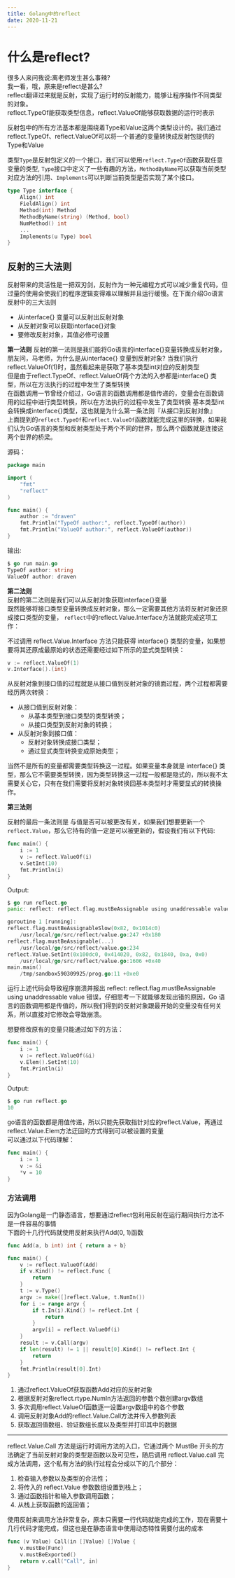 ```yaml
---
title: Golang中的reflect
date: 2020-11-21
---
```



# 什么是reflect?  
很多人来问我说:离老师发生甚么事辣?  
我一看，哦，原来是reflect是甚么?  
reflect翻译过来就是反射，实现了运行时的反射能力，能够让程序操作不同类型的对象。  
reflect.TypeOf能获取类型信息，reflect.ValueOf能够获取数据的运行时表示  

反射包中的所有方法基本都是围绕着Type和Value这两个类型设计的。我们通过reflect.TypeOf、reflect.ValueOf可以将一个普通的变量转换成反射包提供的Type和Value    


类型```Type```是反射包定义的一个接口，我们可以使用`reflect.TypeOf`函数获取任意变量的类型, `Type`接口中定义了一些有趣的方法，`MethodByName`可以获取当前类型对应方法的引用、`Implements`可以判断当前类型是否实现了某个接口。  

```go
type Type interface {
    Align() int
    FieldAlign() int
    Method(int) Method
    MethodByName(string) (Method, bool)
    NumMethod() int
    ...
    Implements(u Type) bool
}
```


## 反射的三大法则  
反射带来的灵活性是一把双刃剑，反射作为一种元编程方式可以减少重复代码，但过量的使用会使我们的程序逻辑变得难以理解并且运行缓慢。在下面介绍Go语言反射中的三大法则  

+ 从interface{} 变量可以反射出反射对象
+ 从反射对象可以获取interface{}对象
+ 要修改反射对象，其值必修可设置  


**第一法则**
反射的第一法则是我们能将Go语言的interface{}变量转换成反射对象，朋友问，马老师，为什么是从interface{} 变量到反射对象? 当我们执行reflect.ValueOf(1)时，虽然看起来是获取了基本类型int对应的反射类型  
但是由于reflect.TypeOf、reflect.ValueOf两个方法的入参都是interface{} 类型，所以在方法执行的过程中发生了类型转换  
在函数调用一节曾经介绍过，Go语言的函数调用都是值传递的，变量会在函数调用的过程中进行类型转换，所以在方法执行的过程中发生了类型转换  基本类型int会转换成interface{}类型，这也就是为什么第一条法则『从接口到反射对象』  
上面提到的`reflect.TypeOf`和`reflect.ValueOf`函数就能完成这里的转换，如果我们认为Go语言的类型和反射类型处于两个不同的世界，那么两个函数就是连接这两个世界的桥梁。

源码：
```go
package main

import (
	"fmt"
	"reflect"
)

func main() {
	author := "draven"
	fmt.Println("TypeOf author:", reflect.TypeOf(author))
	fmt.Println("ValueOf author:", reflect.ValueOf(author))
}
```

输出:  
```go
$ go run main.go
TypeOf author: string
ValueOf author: draven
```


**第二法则**  
反射的第二法则是我们可以从反射对象获取interface{}变量  
既然能够将接口类型变量转换成反射对象，那么一定需要其他方法将反射对象还原成接口类型的变量， `reflect`中的reflect.Value.Interface方法就能完成这项工作：  

不过调用 reflect.Value.Interface 方法只能获得 interface{} 类型的变量，如果想要将其还原成最原始的状态还需要经过如下所示的显式类型转换：

```go
v := reflect.ValueOf(1)
v.Interface().(int)
```
从反射对象到接口值的过程就是从接口值到反射对象的镜面过程，两个过程都需要经历两次转换：

+ 从接口值到反射对象：
  + 从基本类型到接口类型的类型转换；
  + 从接口类型到反射对象的转换；
+ 从反射对象到接口值：
  + 反射对象转换成接口类型；
  + 通过显式类型转换变成原始类型；


当然不是所有的变量都需要类型转换这一过程。如果变量本身就是 interface{} 类型，那么它不需要类型转换，因为类型转换这一过程一般都是隐式的，所以我不太需要关心它，只有在我们需要将反射对象转换回基本类型时才需要显式的转换操作。  

**第三法则**  

反射的最后一条法则是 与值是否可以被更改有关，如果我们想要更新一个`reflect.Value`，那么它持有的值一定是可以被更新的，假设我们有以下代码:  
  
```go
func main() {
	i := 1
	v := reflect.ValueOf(i)
	v.SetInt(10)
	fmt.Println(i)
}
```

Output:
```go
$ go run reflect.go
panic: reflect: reflect.flag.mustBeAssignable using unaddressable value

goroutine 1 [running]:
reflect.flag.mustBeAssignableSlow(0x82, 0x1014c0)
	/usr/local/go/src/reflect/value.go:247 +0x180
reflect.flag.mustBeAssignable(...)
	/usr/local/go/src/reflect/value.go:234
reflect.Value.SetInt(0x100dc0, 0x414020, 0x82, 0x1840, 0xa, 0x0)
	/usr/local/go/src/reflect/value.go:1606 +0x40
main.main()
	/tmp/sandbox590309925/prog.go:11 +0xe0
```


运行上述代码会导致程序崩溃并报出 reflect: reflect.flag.mustBeAssignable using unaddressable value 错误，仔细思考一下就能够发现出错的原因，Go 语言的函数调用都是传值的，所以我们得到的反射对象跟最开始的变量没有任何关系，所以直接对它修改会导致崩溃。

想要修改原有的变量只能通过如下的方法：  

```go
func main() {
	i := 1
	v := reflect.ValueOf(&i)
	v.Elem().SetInt(10)
	fmt.Println(i)
}
```

Output:  
```go
$ go run reflect.go
10
```

go语言的函数都是用值传递，所以只能先获取指针对应的reflect.Value，再通过reflect.Value.Elem方法迂回的方式得到可以被设置的变量  
可以通过以下代码理解：  


```go
func main() {
	i := 1
	v := &i
	*v = 10
}
```



### 方法调用  
因为Golang是一门静态语言，想要通过reflect包利用反射在运行期间执行方法不是一件容易的事情  
下面的十几行代码就使用反射来执行Add(0, 1)函数

```go
func Add(a, b int) int { return a + b}

func main() {
	v := reflect.ValueOf(Add)
	if v.Kind() != reflect.Func {
		return 
	}
	t := v.Type()
	argv := make([]reflect.Value, t.NumIn())
	for i := range argv {
		if t.In(i).Kind() != reflect.Int {
			return
		}
		argv[i] = reflect.ValueOf(i)
	}
	result := v.Call(argv)
	if len(result) != 1 || result[0].Kind() != reflect.Int {
		return 
	}
	fmt.Println(result[0].Int)
}
```


1. 通过reflect.ValueOf获取函数Add对应的反射对象  
2. 根据反射对象reflect.rtype.NumIn方法返回的参数个数创建argv数组
3. 多次调用reflect.ValueOf函数逐一设置argv数组中的各个参数
4. 调用反射对象Add的reflect.Value.Call方法并传入参数列表
5. 获取返回值数组、验证数组长度以及类型并打印其中的数据
---


reflect.Value.Call 方法是运行时调用方法的入口，它通过两个 MustBe 开头的方法确定了当前反射对象的类型是函数以及可见性，随后调用 reflect.Value.call 完成方法调用，这个私有方法的执行过程会分成以下的几个部分：  

1. 检查输入参数以及类型的合法性；
2. 将传入的 reflect.Value 参数数组设置到栈上；
3. 通过函数指针和输入参数调用函数；
4. 从栈上获取函数的返回值；


使用反射来调用方法非常复杂，原本只需要一行代码就能完成的工作，现在需要十几行代码才能完成，但这也是在静态语言中使用动态特性需要付出的成本  

```go
func (v Value) Call(in []Value) []Value {
	v.mustBe(Func)
	v.mustBeExported()
	return v.call("Call", in)
}
```